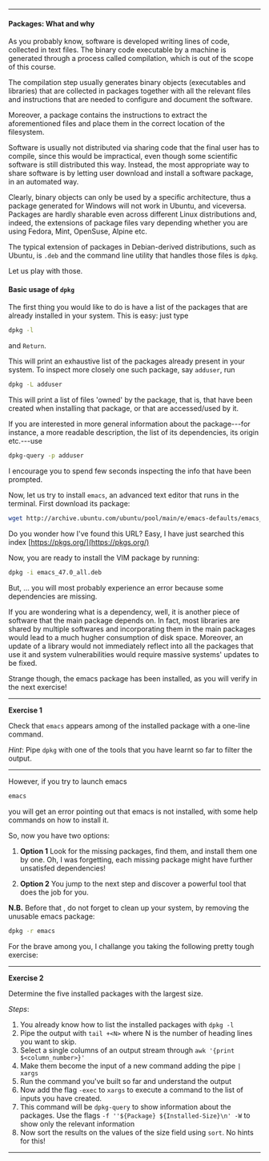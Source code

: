 ----------

#### Packages: What and why

As you probably know, software is developed writing lines of code, collected in text files. 
The binary code executable by a machine is generated through a process called compilation, which is out of the scope of this course.

The compilation step usually generates binary objects (executables and libraries) that are collected in packages
 together with all the relevant files and instructions that are needed to configure and document the software.

Moreover, a package contains the instructions to extract the aforementioned files and place them in the correct location of the filesystem. 

Software is usually not distributed via sharing code that the final user has to compile, since this would be impractical,
 even though some scientific software is still distributed this way. 
Instead, the most appropriate way to share software is by letting user download and install a software package, in an automated way. 
 
Clearly, binary objects can only be used by a specific architecture, thus a package generated for Windows will not work in Ubuntu, and viceversa.
 Packages are hardly sharable even across different Linux distributions and, indeed, the extensions of package files vary depending whether you
 are using Fedora, Mint, OpenSuse, Alpine etc. 

The typical extension of packages in Debian-derived distributions, such as Ubuntu, is `.deb` and the command line utility
 that handles those files is `dpkg`.

Let us play with those.


#### Basic usage of `dpkg`

The first thing you would like to do is have a list of the packages that are already installed in your system.
This is easy: just type

```bash
dpkg -l 
``` 

and `Return`.

This will print an exhaustive list of the packages already present in your system. To inspect more closely one such package,
 say `adduser`, run


```bash
dpkg -L adduser 
``` 

This will print a list of files 'owned' by the package, that is, that have been created when installing that package,
 or that are accessed/used by it. 

If you are interested in more general information about the package---for instance, a more readable description, 
the list of its dependencies, its origin etc.---use  

```bash
dpkg-query -p adduser 
``` 

I encourage you to spend few seconds inspecting the info that have been prompted.

Now, let us try to install `emacs`, an advanced text editor that runs in the terminal. First download its package:


```bash
wget http://archive.ubuntu.com/ubuntu/pool/main/e/emacs-defaults/emacs_47.0_all.deb
``` 

Do you wonder how I've found this URL? Easy, I have just searched this index [https://pkgs.org/](https://pkgs.org/)

Now, you are ready to install the VIM package by running:

```bash
dpkg -i emacs_47.0_all.deb
``` 

But, ... you will most probably experience an error because some dependencies are missing.
 
If you are wondering what is a dependency, well, it is another piece of software that the main package depends on.
 In fact, most libraries are shared by multiple softwares and incorporating them in the main packages would lead to a much hugher consumption of disk space.
Moreover, an update of a library would not immediately reflect into all the packages that use it and system vulnerabilities
  would require massive systems' updates to be fixed.


Strange though, the emacs package has been installed, as you will verify in the next exercise!


---
**Exercise 1**

Check that ``emacs`` appears among of the installed package with a one-line command.

*Hint*: Pipe `dpkg` with one of the tools that you have learnt so far to filter the output.

---

However, if you try to launch emacs

```bash
emacs
``` 

you will get an error pointing out that emacs is not installed, with some help commands on how to install it.

So, now you have two options: 

1. **Option 1** Look for the missing packages,
 find them, and install them one by one. Oh, I was forgetting, each missing package might have further unsatisfed dependencies!
 
2. **Option 2** You jump to the next step and discover a powerful tool that does the job for you.
 
 **N.B.** Before that , do not forget to clean up your system, by removing the unusable emacs package:
 
 ```bash
dpkg -r emacs
``` 

For the brave among you, I challange you taking the following pretty tough exercise:

---
**Exercise 2**

Determine the five installed packages with the largest size.

*Steps*: 
1. You already know how to list the installed packages with `dpkg -l` 
2. Pipe the output with `tail +<N>` where N is the number of heading lines you want to skip.
3. Select a single columns of an output stream through `awk '{print $<column_number>}'`
4. Make them become the input of a new command adding the pipe `| xargs`
5. Run the command you've built so far and understand the output
6. Now add the flag `-exec` to `xargs` to execute a command to the list of inputs you have created.
7. This command will be `dpkg-query` to show information about the packages. 
Use the flags `-f ''${Package} ${Installed-Size}\n' -W` to show only the relevant information
8. Now sort the results on the values of the size field using `sort`. No hints for this!
---